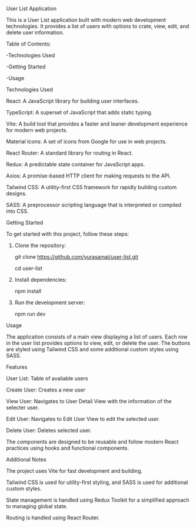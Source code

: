 User List Application

This is a User List application built with modern web development technologies. It provides a list of users with options to crate, view, edit, and delete user information.

Table of Contents:

  -Technologies Used
  
  -Getting Started
  
  -Usage

Technologies Used

  React: A JavaScript library for building user interfaces.
  
  TypeScript: A superset of JavaScript that adds static typing.
  
  Vite: A build tool that provides a faster and leaner development experience for modern web projects.
  
  Material Icons: A set of icons from Google for use in web projects.
  
  React Router: A standard library for routing in React.
  
  Redux: A predictable state container for JavaScript apps.
  
  Axios: A promise-based HTTP client for making requests to the API.
  
  Tailwind CSS: A utility-first CSS framework for rapidly building custom designs.
  
  SASS: A preprocessor scripting language that is interpreted or compiled into CSS.
  
Getting Started

To get started with this project, follow these steps:

1. Clone the repository:
   
    git clone https://github.com/yurasamai/user-list.git
   
    cd user-list
   
4. Install dependencies:
   
    npm install

6. Run the development server:
   
    npm run dev

Usage

The application consists of a main view displaying a list of users. Each row in the user list provides options to view, edit, or delete the user. The buttons are styled using Tailwind CSS and some additional custom styles using SASS.

Features

  User List: Table of avaliable users
  
  Create User: Creates a new user
  
  View User: Navigates to User Detail View with the information of the selecter user.
  
  Edit User: Navigates to Edit User View to edit the selected user.
  
  Delete User: Deletes selected user.

The components are designed to be reusable and follow modern React practices using hooks and functional components.

Additional Notes

  The project uses Vite for fast development and building.

  Tailwind CSS is used for utility-first styling, and SASS is used for additional custom styles.

  State management is handled using Redux Toolkit for a simplified approach to managing global state.

  Routing is handled using React Router.



